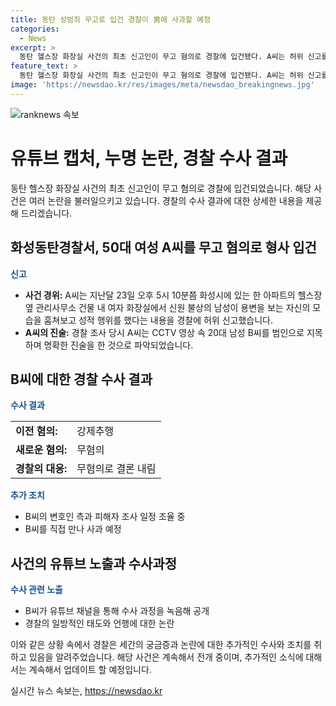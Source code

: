 ```yaml
---
title: 동탄 성범죄 무고로 입건 경찰이 男에 사과할 예정
categories:
  - News
excerpt: >
  동탄 헬스장 화장실 사건의 최초 신고인이 무고 혐의로 경찰에 입건됐다. A씨는 허위 신고를 하고 20대 남성을 범인으로 지목했으나, 경찰은 해당 남성에 대한 무혐의를 결정했다. B씨는 수사 과정에서 강하게 부인했으며, 경찰에 대한 논란도 제기되었다. 현재 무고 사건에 대한 조사 및 B씨의 변호인과 피해자 조사 일정 조율 중이며, 뉴스의 제보로 얘기 거리를 보도한다. (150자)
feature_text: >
  동탄 헬스장 화장실 사건의 최초 신고인이 무고 혐의로 경찰에 입건됐다. A씨는 허위 신고를 하고 20대 남성을 범인으로 지목했으나, 경찰은 해당 남성에 대한 무혐의를 결정했다. B씨는 수사 과정에서 강하게 부인했으며, 경찰에 대한 논란도 제기되었다. 현재 무고 사건에 대한 조사 및 B씨의 변호인과 피해자 조사 일정 조율 중이며, 뉴스의 제보로 얘기 거리를 보도한다. (150자)
image: 'https://newsdao.kr/res/images/meta/newsdao_breakingnews.jpg'
---
```


<p><img src="https://newsdao.kr/res/images/meta/newsdao_breakingnews.jpg" alt="ranknews 속보" /></p>

<h1>유튜브 캡처, 누명 논란, 경찰 수사 결과</h1>

<p data-ke-size="size16">동탄 헬스장 화장실 사건의 최초 신고인이 무고 혐의로 경찰에 입건되었습니다. 해당 사건은 여러 논란을 불러일으키고 있습니다. 경찰의 수사 결과에 대한 상세한 내용을 제공해 드리겠습니다.</p>

<h2 data-ke-size="size26">화성동탄경찰서, 50대 여성 A씨를 무고 혐의로 형사 입건</h2>

<p><b><span style="color: #1a5490;">신고</span></b></p>

<ul>
  <li><b>사건 경위:</b> A씨는 지난달 23일 오후 5시 10분쯤 화성시에 있는 한 아파트의 헬스장 옆 관리사무소 건물 내 여자 화장실에서 신원 불상의 남성이 용변을 보는 자신의 모습을 훔쳐보고 성적 행위를 했다는 내용을 경찰에 허위 신고했습니다.</li>
  <li><b>A씨의 진술:</b> 경찰 조사 당시 A씨는 CCTV 영상 속 20대 남성 B씨를 범인으로 지목하며 명확한 진술을 한 것으로 파악되었습니다.</li>
</ul>

<h2 data-ke-size="size26">B씨에 대한 경찰 수사 결과</h2>

<p><b><span style="color: #1a5490;">수사 결과</span></b></p>

<table>
  <tr>
    <td><b>이전 혐의:</b></td>
    <td>강제추행</td>
  </tr>
  <tr>
    <td><b>새로운 혐의:</b></td>
    <td>무혐의</td>
  </tr>
  <tr>
    <td><b>경찰의 대응:</b></td>
    <td>무혐의로 결론 내림</td>
  </tr>
</table>

<p><b><span style="color: #1a5490;">추가 조치</span></b></p>

<ul>
  <li>B씨의 변호인 측과 피해자 조사 일정 조율 중</li>
  <li>B씨를 직접 만나 사과 예정</li>
</ul>

<h2 data-ke-size="size26">사건의 유튜브 노출과 수사과정</h2>

<p><b><span style="color: #1a5490;">수사 관련 노출</span></b></p>

<ul>
  <li>B씨가 유튜브 채널을 통해 수사 과정을 녹음해 공개</li>
  <li>경찰의 일방적인 태도와 언행에 대한 논란</li>
</ul>

<p>이와 같은 상황 속에서 경찰은 세간의 궁금증과 논란에 대한 추가적인 수사와 조치를 취하고 있음을 알려주었습니다. 해당 사건은 계속해서 전개 중이며, 추가적인 소식에 대해서는 계속해서 업데이트 할 예정입니다.</p>
실시간 뉴스 속보는, <a href="https://newsdao.kr" rel="dofollow">https://newsdao.kr</a>


